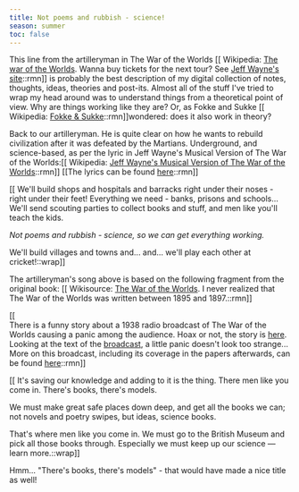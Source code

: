 ```yaml
---
title: Not poems and rubbish - science!
season: summer
toc: false
---
```


This line from the artilleryman in The War of the Worlds [[
Wikipedia: [The war of the Worlds](https://en.wikipedia.org/wiki/The_War_of_the_Worlds). 
Wanna buy tickets for the next tour? See [Jeff Wayne's site](https://www.thewaroftheworlds.com)::rmn]]
is probably the best description of my digital collection of notes, thoughts, ideas, theories and post-its. Almost all of the stuff I've tried to wrap my head around was to understand things from a theoretical point of view. Why are things working like they are? Or, as Fokke and Sukke [[
Wikipedia: [Fokke & Sukke](https://en.wikipedia.org/wiki/Fokke_%26_Sukke)::rmn]]wondered: does it also work in theory?

Back to our artilleryman. He is quite clear on how he wants to rebuild civilization after it was defeated by the Martians. Underground, and science-based, as per the lyric 
in Jeff Wayne's Musical Version of The War of the Worlds:[[
Wikipedia: [Jeff Wayne's Musical Version of The War of the Worlds](https://en.wikipedia.org/wiki/Jeff_Wayne%27s_Musical_Version_of_The_War_of_the_Worlds)::rmn]]
[[The lyrics can be found [here](https://www.stlyrics.com/lyrics/thewaroftheworlds/bravenewworld.htm)::rmn]]


[[
We'll build shops and hospitals and barracks right under their noses - right under their feet! Everything we need - banks, prisons and schools...
We'll send scouting parties to collect books and stuff, and men like you'll teach the kids.

_Not poems and rubbish - science, so we can get everything working._

We'll build villages and towns and... and... we'll play each other at cricket!::wrap]]


The artilleryman's song above is based on the following fragment from the original book:
[[
Wikisource: [The War of the Worlds](https://en.wikisource.org/wiki/The_War_of_the_Worlds/Book_2/Chapter_7). I never realized that The War of the Worlds was written between 1895 and 1897.::rmn]]

[[
<br>There is a funny story about a 1938 radio broadcast of The War of the Worlds causing a panic among the audience. Hoax or not, the story is [here](https://en.wikipedia.org/wiki/The_War_of_the_Worlds_%281938_radio_drama%29). <br>Looking at the text of the [broadcast](https://www.sacred-texts.com/ufo/mars/wow.htm), a little panic doesn't look too strange... More on this broadcast, including its coverage in the papers afterwards, can be found [here](https://www.sacred-texts.com/ufo/mars/wow.htm)::rmn]]

[[
It's saving our knowledge and adding to it is the thing. There men like you come in. There's books, there's models. 

We must make great safe places down deep, and get all the books we can; not novels and poetry swipes, but ideas, science books. 

That's where men like you come in. We must go to the British Museum and pick all those books through. Especially we must keep up our science — learn more.::wrap]]


Hmm... "There's books, there's models" - that would have made a nice title as well!

<br>
<br>
<br>



